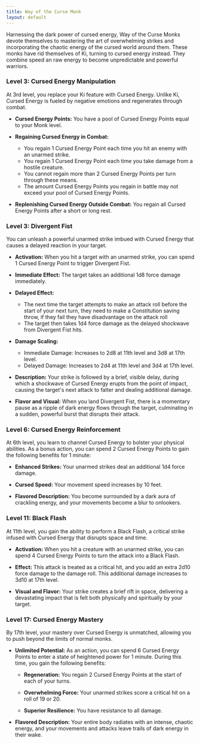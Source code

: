 ```yaml
---
title: Way of the Curse Monk
layout: default
---
```

Harnessing the dark power of cursed energy, Way of the Curse Monks devote themselves to mastering the art of overwhelming strikes and incorporating the chaotic energy of the cursed world around them. These monks have rid themselves of Ki, turning to cursed energy instead. They combine speed an raw energy to become unpredictable and powerful warriors.

### Level 3: Cursed Energy Manipulation

At 3rd level, you replace your Ki feature with Cursed Energy. Unlike Ki, Cursed Energy is fueled by negative emotions and regenerates through combat.

- **Cursed Energy Points:** You have a pool of Cursed Energy Points equal to your Monk level.
    
- **Regaining Cursed Energy in Combat:**
    - You regain 1 Cursed Energy Point each time you hit an enemy with an unarmed strike.
    - You regain 1 Cursed Energy Point each time you take damage from a hostile creature.
    - You cannot regain more than 2 Cursed Energy Points per turn through these means.
    - The amount Cursed Energy Points you regain in battle may not exceed your pool of Cursed Energy Points.
- **Replenishing Cursed Energy Outside Combat:** You regain all Cursed Energy Points after a short or long rest.

### Level 3: Divergent Fist

You can unleash a powerful unarmed strike imbued with Cursed Energy that causes a delayed reaction in your target.

- **Activation:** When you hit a target with an unarmed strike, you can spend 1 Cursed Energy Point to trigger Divergent Fist.
    
- **Immediate Effect:** The target takes an additional 1d8 force damage immediately.
    
- **Delayed Effect:**
    
    - The next time the target attempts to make an attack roll before the start of your next turn, they need to make a Constitution saving throw, if they fail they have disadvantage on the attack roll
    - The target then takes 1d4 force damage as the delayed shockwave from Divergent Fist hits.
- **Damage Scaling:**
    
    - Immediate Damage: Increases to 2d8 at 11th level and 3d8 at 17th level.
    - Delayed Damage: Increases to 2d4 at 11th level and 3d4 at 17th level.
- **Description:** Your strike is followed by a brief, visible delay, during which a shockwave of Cursed Energy erupts from the point of impact, causing the target's next attack to falter and dealing additional damage.
    
- **Flavor and Visual:** When you land Divergent Fist, there is a momentary pause as a ripple of dark energy flows through the target, culminating in a sudden, powerful burst that disrupts their attack.
    

### Level 6: Cursed Energy Reinforcement

At 6th level, you learn to channel Cursed Energy to bolster your physical abilities. As a bonus action, you can spend 2 Cursed Energy Points to gain the following benefits for 1 minute:

- **Enhanced Strikes:** Your unarmed strikes deal an additional 1d4 force damage.
    
- **Cursed Speed:** Your movement speed increases by 10 feet.
    
- **Flavored Description:** You become surrounded by a dark aura of crackling energy, and your movements become a blur to onlookers.
    

### Level 11: Black Flash

At 11th level, you gain the ability to perform a Black Flash, a critical strike infused with Cursed Energy that disrupts space and time.

- **Activation:** When you hit a creature with an unarmed strike, you can spend 4 Cursed Energy Points to turn the attack into a Black Flash.
    
- **Effect:** This attack is treated as a critical hit, and you add an extra 2d10 force damage to the damage roll. This additional damage increases to 3d10 at 17th level.
    
- **Visual and Flavor:** Your strike creates a brief rift in space, delivering a devastating impact that is felt both physically and spiritually by your target.
    

### Level 17: Cursed Energy Mastery

By 17th level, your mastery over Cursed Energy is unmatched, allowing you to push beyond the limits of normal monks.

- **Unlimited Potential:** As an action, you can spend 6 Cursed Energy Points to enter a state of heightened power for 1 minute. During this time, you gain the following benefits:
    
    - **Regeneration:** You regain 2 Cursed Energy Points at the start of each of your turns.
        
    - **Overwhelming Force:** Your unarmed strikes score a critical hit on a roll of 19 or 20.
        
    - **Superior Resilience:** You have resistance to all damage.
        
- **Flavored Description:** Your entire body radiates with an intense, chaotic energy, and your movements and attacks leave trails of dark energy in their wake.